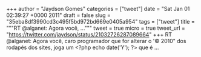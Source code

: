 
+++
author = "Jaydson Gomes"
categories = ["tweet"]
date = "Sat Jan 01 02:39:27 +0000 2011"
draft = false
slug = "35eba8df3990cd3c495f5bd972bd669e0405a954"
tags = ["tweet"]
title = """RT @alganet: Agora você, ..."""
tweet = true
micro = true
tweet_url = "https://twitter.com/jaydson/status/21032726287089664"
+++
RT @alganet: Agora você, caro programador que for alterar o '© 2010" dos rodapés dos sites, joga um &lt;?php echo date('Y'); ?&gt; que é ...
